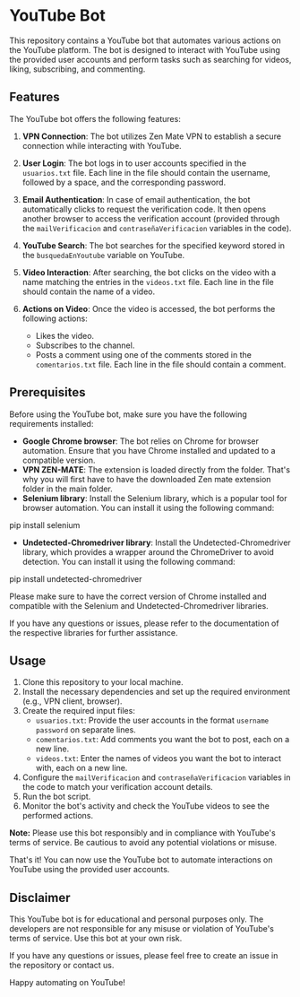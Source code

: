 # YouTube Bot

This repository contains a YouTube bot that automates various actions on the YouTube platform. The bot is designed to interact with YouTube using the provided user accounts and perform tasks such as searching for videos, liking, subscribing, and commenting.

## Features

The YouTube bot offers the following features:

1. **VPN Connection**: The bot utilizes Zen Mate VPN to establish a secure connection while interacting with YouTube.

2. **User Login**: The bot logs in to user accounts specified in the `usuarios.txt` file. Each line in the file should contain the username, followed by a space, and the corresponding password.

3. **Email Authentication**: In case of email authentication, the bot automatically clicks to request the verification code. It then opens another browser to access the verification account (provided through the `mailVerificacion` and `contraseñaVerificacion` variables in the code).

4. **YouTube Search**: The bot searches for the specified keyword stored in the `busquedaEnYoutube` variable on YouTube.

5. **Video Interaction**: After searching, the bot clicks on the video with a name matching the entries in the `videos.txt` file. Each line in the file should contain the name of a video.

6. **Actions on Video**: Once the video is accessed, the bot performs the following actions:
   - Likes the video.
   - Subscribes to the channel.
   - Posts a comment using one of the comments stored in the `comentarios.txt` file. Each line in the file should contain a comment.

## Prerequisites

Before using the YouTube bot, make sure you have the following requirements installed:

- **Google Chrome browser**: The bot relies on Chrome for browser automation. Ensure that you have Chrome installed and updated to a compatible version.
- **VPN ZEN-MATE**: The extension is loaded directly from the folder. That's why you will first have to have the downloaded Zen mate extension folder in the main folder.
- **Selenium library**: Install the Selenium library, which is a popular tool for browser automation. You can install it using the following command:

pip install selenium

- **Undetected-Chromedriver library**: Install the Undetected-Chromedriver library, which provides a wrapper around the ChromeDriver to avoid detection. You can install it using the following command:

pip install undetected-chromedriver

Please make sure to have the correct version of Chrome installed and compatible with the Selenium and Undetected-Chromedriver libraries.

If you have any questions or issues, please refer to the documentation of the respective libraries for further assistance.


## Usage

1. Clone this repository to your local machine.
2. Install the necessary dependencies and set up the required environment (e.g., VPN client, browser).
3. Create the required input files:
   - `usuarios.txt`: Provide the user accounts in the format `username password` on separate lines.
   - `comentarios.txt`: Add comments you want the bot to post, each on a new line.
   - `videos.txt`: Enter the names of videos you want the bot to interact with, each on a new line.
4. Configure the `mailVerificacion` and `contraseñaVerificacion` variables in the code to match your verification account details.
5. Run the bot script.
6. Monitor the bot's activity and check the YouTube videos to see the performed actions.

**Note:** Please use this bot responsibly and in compliance with YouTube's terms of service. Be cautious to avoid any potential violations or misuse.

That's it! You can now use the YouTube bot to automate interactions on YouTube using the provided user accounts.

## Disclaimer

This YouTube bot is for educational and personal purposes only. The developers are not responsible for any misuse or violation of YouTube's terms of service. Use this bot at your own risk.

If you have any questions or issues, please feel free to create an issue in the repository or contact us.

Happy automating on YouTube!
